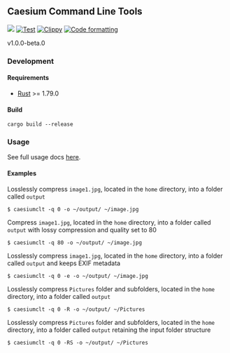 ## Caesium Command Line Tools

[![](https://img.shields.io/static/v1?label=Sponsor&message=%E2%9D%A4&logo=GitHub&color=%23fe8e86)](https://github.com/sponsors/Lymphatus)
[![Test](https://github.com/Lymphatus/caesium-clt/workflows/Test/badge.svg)](https://github.com/Lymphatus/caesium-clt/actions?query=workflow%3ATest)
[![Clippy](https://github.com/Lymphatus/caesium-clt/actions/workflows/clippy.yml/badge.svg)](https://github.com/Lymphatus/caesium-clt/actions/workflows/clippy.yml)
[![Code formatting](https://github.com/Lymphatus/caesium-clt/actions/workflows/fmt.yml/badge.svg)](https://github.com/Lymphatus/caesium-clt/actions/workflows/fmt.yml)

v1.0.0-beta.0

### Development

#### Requirements

* [Rust](https://www.rust-lang.org/tools/install) >= 1.79.0

#### Build

`cargo build --release`

### Usage

See full usage docs [here](docs/USAGE.md).

#### Examples

Losslessly compress ```image1.jpg```, located in the ```home``` directory, into a folder called ```output```

```
$ caesiumclt -q 0 -o ~/output/ ~/image.jpg
```

Compress ```image1.jpg```, located in the ```home``` directory, into a folder called ```output``` with lossy compression
and quality set to 80

```
$ caesiumclt -q 80 -o ~/output/ ~/image.jpg
```

Losslessly compress ```image1.jpg```, located in the ```home``` directory, into a folder called ```output``` and keeps
EXIF metadata

```
$ caesiumclt -q 0 -e -o ~/output/ ~/image.jpg
```

Losslessly compress ```Pictures``` folder and subfolders, located in the ```home``` directory, into a folder called
```output```

```
$ caesiumclt -q 0 -R -o ~/output/ ~/Pictures
```

Losslessly compress ```Pictures``` folder and subfolders, located in the ```home``` directory, into a folder called
```output``` retaining the input folder structure

```
$ caesiumclt -q 0 -RS -o ~/output/ ~/Pictures
```
